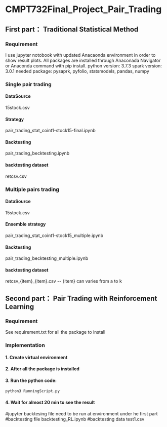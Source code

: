 # CMPT732Final_Project_Pair_Trading

## First part： Traditional Statistical Method
### Requirement
I use jupyter notobook with updated Anacaonda environment in order to show result plots. All packages are installed through Anaconada Navigator or Anaconda command with pip install. 
python version: 3.7.3
spark version: 3.0.1
needed package: pysaprk, pyfolio, statsmodels, pandas, numpy

### Single pair trading
#### DataSource
15stock.csv
#### Strategy
pair_trading_stat_coint1-stock15-final.ipynb
#### Backtesting
pair_trading_becktesting.ipynb
#### backtesting dataset
retcsv.csv

### Multiple pairs trading
#### DataSource
15stock.csv
#### Ensemble strategy 
pair_trading_stat_coint1-stock15_multiple.ipynb
#### Backtesting
pair_trading_becktesting_multiple.ipynb
#### backtesting dataset
retcsv_{item}_{item}.csv -- {item} can varies from a to k

## Second part： Pair Trading with Reinforcement Learning
### Requirement
See requirement.txt for all the package to install
### Implementation
#### 1. Create virtual environment 
#### 2. After all the package is installed
#### 3. Run the python code:
```
python3 RunningScript.py
```
#### 4. Wait for almost 20 min to see the result
#jupyter backtesing file need to be run at environment under he first part
#backtesting file
backtesting_RL.ipynb
#backtesting data 
test1.csv
